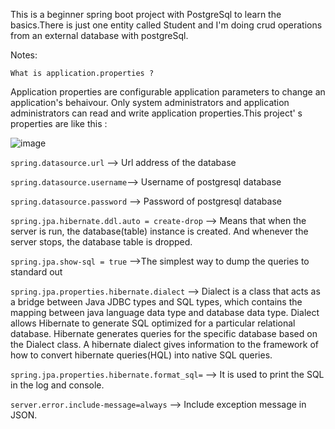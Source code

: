 This is a beginner spring boot project with PostgreSql to learn the basics.There is just one entity called Student and I'm doing crud operations from an external database 
with postgreSql.

Notes:

`What is application.properties ? `

Application properties are configurable application parameters to change an application's behaivour. Only system administrators and application administrators can read
and write application properties.This project' s properties are like this : 

![image](https://user-images.githubusercontent.com/67637654/197783054-6a1d0ae7-be93-4e77-93b6-f2a6fd3c4aba.png)


`spring.datasource.url` --> Url address of the database

`spring.datasource.username`--> Username of postgresql database

`spring.datasource.password` --> Password of postgresql database

`spring.jpa.hibernate.ddl.auto = create-drop` --> Means that when the server is run, the database(table) instance is created. And whenever the server stops, the database
table is dropped.

`spring.jpa.show-sql = true` -->The simplest way to dump the queries to standard out 

`spring.jpa.properties.hibernate.dialect` --> Dialect is a class that acts as a bridge between Java JDBC types and SQL types, which contains the mapping between java 
language data type and database data type. Dialect allows Hibernate to generate SQL optimized for a particular relational database. Hibernate generates queries for the 
specific database based on the Dialect class. A hibernate dialect gives information to the framework of how to convert hibernate queries(HQL) into native SQL queries.

`spring.jpa.properties.hibernate.format_sql=` --> It is used to print the SQL in the log and console.

`server.error.include-message=always` --> Include exception message in JSON.




 
